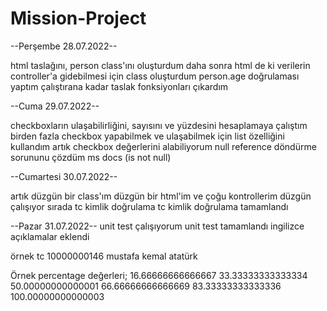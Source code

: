 # Mission-Project #

--Perşembe 28.07.2022--

html taslağını, person class'ını oluşturdum
daha sonra html de ki verilerin controller'a gidebilmesi için class oluşturdum
person.age doğrulaması yaptım çalıştırana kadar
taslak fonksiyonları çıkardım

--Cuma 29.07.2022--

checkboxların ulaşabilirliğini, sayısını ve yüzdesini hesaplamaya çalıştım
birden fazla checkbox yapabilmek ve ulaşabilmek için list özelliğini kullandım
artık checkbox değerlerini alabiliyorum 
null reference döndürme sorununu çözdüm ms docs (is not null)

--Cumartesi 30.07.2022--

artık düzgün bir class'ım düzgün bir html'im ve çoğu kontrollerim düzgün çalışıyor sırada tc kimlik doğrulama
tc kimlik doğrulama tamamlandı

--Pazar 31.07.2022--
unit test çalışıyorum
unit test tamamlandı
ingilizce açıklamalar eklendi

örnek tc 10000000146 mustafa kemal atatürk


Örnek percentage değerleri;
16.66666666666667
33.33333333333334
50.00000000000001
66.66666666666669
83.33333333333336
100.00000000000003
